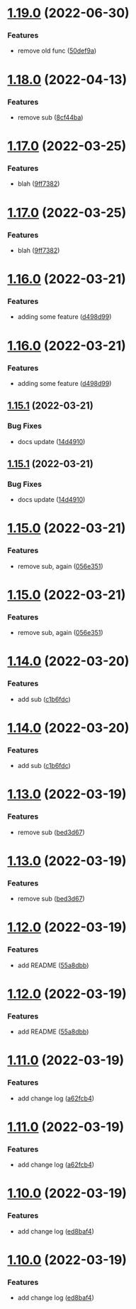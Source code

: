 # [1.19.0](https://github.com/marktm/semantic-release-with-github-actions/compare/v1.18.0...v1.19.0) (2022-06-30)


### Features

* remove old func ([50def9a](https://github.com/marktm/semantic-release-with-github-actions/commit/50def9a845c2af8afd2c0806f68821913023ad1a))

# [1.18.0](https://github.com/marktm/semantic-release-with-github-actions/compare/v1.17.0...v1.18.0) (2022-04-13)


### Features

* remove sub ([8cf44ba](https://github.com/marktm/semantic-release-with-github-actions/commit/8cf44ba398b443e112c9b00ed09163f6fccfa45a))

# [1.17.0](https://github.com/marktm/semantic-release-with-github-actions/compare/v1.16.0...v1.17.0) (2022-03-25)


### Features

* blah ([9ff7382](https://github.com/marktm/semantic-release-with-github-actions/commit/9ff7382aaec8ec0536be37c81537ba87207c511f))

# [1.17.0](https://github.com/marktm/semantic-release-with-github-actions/compare/v1.16.0...v1.17.0) (2022-03-25)


### Features

* blah ([9ff7382](https://github.com/marktm/semantic-release-with-github-actions/commit/9ff7382aaec8ec0536be37c81537ba87207c511f))

# [1.16.0](https://github.com/marktm/semantic-release-with-github-actions/compare/v1.15.1...v1.16.0) (2022-03-21)


### Features

* adding some feature ([d498d99](https://github.com/marktm/semantic-release-with-github-actions/commit/d498d99331ebdea933703767cc00d52d9b768d35))

# [1.16.0](https://github.com/marktm/semantic-release-with-github-actions/compare/v1.15.1...v1.16.0) (2022-03-21)


### Features

* adding some feature ([d498d99](https://github.com/marktm/semantic-release-with-github-actions/commit/d498d99331ebdea933703767cc00d52d9b768d35))

## [1.15.1](https://github.com/marktm/semantic-release-with-github-actions/compare/v1.15.0...v1.15.1) (2022-03-21)


### Bug Fixes

* docs update ([14d4910](https://github.com/marktm/semantic-release-with-github-actions/commit/14d4910b24f2e2abfc22d5c2352432cc996bf104))

## [1.15.1](https://github.com/marktm/semantic-release-with-github-actions/compare/v1.15.0...v1.15.1) (2022-03-21)


### Bug Fixes

* docs update ([14d4910](https://github.com/marktm/semantic-release-with-github-actions/commit/14d4910b24f2e2abfc22d5c2352432cc996bf104))

# [1.15.0](https://github.com/marktm/semantic-release-with-github-actions/compare/v1.14.0...v1.15.0) (2022-03-21)


### Features

* remove sub, again ([056e351](https://github.com/marktm/semantic-release-with-github-actions/commit/056e351edb75c9de38dc24d6082d50df1ec4b628))

# [1.15.0](https://github.com/marktm/semantic-release-with-github-actions/compare/v1.14.0...v1.15.0) (2022-03-21)


### Features

* remove sub, again ([056e351](https://github.com/marktm/semantic-release-with-github-actions/commit/056e351edb75c9de38dc24d6082d50df1ec4b628))

# [1.14.0](https://github.com/marktm/semantic-release-with-github-actions/compare/v1.13.0...v1.14.0) (2022-03-20)


### Features

* add sub ([c1b6fdc](https://github.com/marktm/semantic-release-with-github-actions/commit/c1b6fdc61cda312b4ab417f33b47beb92c884e9c))

# [1.14.0](https://github.com/marktm/semantic-release-with-github-actions/compare/v1.13.0...v1.14.0) (2022-03-20)


### Features

* add sub ([c1b6fdc](https://github.com/marktm/semantic-release-with-github-actions/commit/c1b6fdc61cda312b4ab417f33b47beb92c884e9c))

# [1.13.0](https://github.com/marktm/semantic-release-with-github-actions/compare/v1.12.0...v1.13.0) (2022-03-19)


### Features

* remove sub ([bed3d67](https://github.com/marktm/semantic-release-with-github-actions/commit/bed3d67574b47ceea3102678c3ffa8df82051282))

# [1.13.0](https://github.com/marktm/semantic-release-with-github-actions/compare/v1.12.0...v1.13.0) (2022-03-19)


### Features

* remove sub ([bed3d67](https://github.com/marktm/semantic-release-with-github-actions/commit/bed3d67574b47ceea3102678c3ffa8df82051282))

# [1.12.0](https://github.com/marktm/semantic-release-with-github-actions/compare/v1.11.0...v1.12.0) (2022-03-19)


### Features

* add README ([55a8dbb](https://github.com/marktm/semantic-release-with-github-actions/commit/55a8dbb6847ef6cf09c2fa1183de78801653e209))

# [1.12.0](https://github.com/marktm/semantic-release-with-github-actions/compare/v1.11.0...v1.12.0) (2022-03-19)


### Features

* add README ([55a8dbb](https://github.com/marktm/semantic-release-with-github-actions/commit/55a8dbb6847ef6cf09c2fa1183de78801653e209))

# [1.11.0](https://github.com/marktm/semantic-release-with-github-actions/compare/v1.10.0...v1.11.0) (2022-03-19)


### Features

* add change log ([a62fcb4](https://github.com/marktm/semantic-release-with-github-actions/commit/a62fcb44d06548758189f7bbdee14880489824d8))

# [1.11.0](https://github.com/marktm/semantic-release-with-github-actions/compare/v1.10.0...v1.11.0) (2022-03-19)


### Features

* add change log ([a62fcb4](https://github.com/marktm/semantic-release-with-github-actions/commit/a62fcb44d06548758189f7bbdee14880489824d8))

# [1.10.0](https://github.com/marktm/semantic-release-with-github-actions/compare/v1.9.0...v1.10.0) (2022-03-19)


### Features

* add change log ([ed8baf4](https://github.com/marktm/semantic-release-with-github-actions/commit/ed8baf4622d622883ee92e096a34fa99389692f7))

# [1.10.0](https://github.com/marktm/semantic-release-with-github-actions/compare/v1.9.0...v1.10.0) (2022-03-19)


### Features

* add change log ([ed8baf4](https://github.com/marktm/semantic-release-with-github-actions/commit/ed8baf4622d622883ee92e096a34fa99389692f7))
